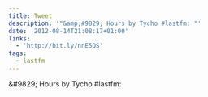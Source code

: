 ```yaml
---
title: Tweet
description: '"&amp;#9829; Hours by Tycho #lastfm: "'
date: '2012-08-14T21:08:17+01:00'
links:
  - 'http://bit.ly/nnE5QS'
tags:
  - lastfm
---
```

&amp;#9829; Hours by Tycho #lastfm: 
